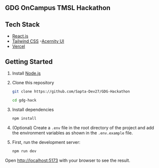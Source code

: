 ## GDG OnCampus TMSL Hackathon 

## Tech Stack
- [React.js](https://react.dev/learn)
- [Tailwind CSS](https://tailwindcss.com/docs)
-[Acernity UI](https://ui.aceternity.com/components)
- [Vercel](https://vercel.com/docs)

## Getting Started

1. Install [Node.js](https://nodejs.org/en/download/)
2. Clone this repository

    ```bash
    git clone https://github.com/Sapta-Dev27/GDG-Hackathon

    cd gdg-hack
    ```
3. Install dependencies

    ```bash
    npm install
    ```
4. (Optional) Create a `.env` file in the root directory of the project and add the environment variables as shown in the `.env.example` file.

5. First, run the development server:

    ```bash
    npm run dev
    ```

Open [http://localhost:5173](http://localhost:5173) with your browser to see the result.
